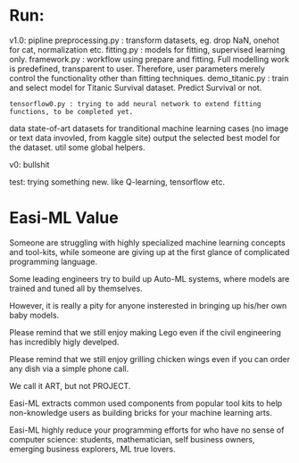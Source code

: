 # Run:
v1.0:
  pipline
    preprocessing.py : transform datasets, eg. drop NaN, onehot for cat, normalization etc. 
    fitting.py : models for fitting, supervised learning only. 
    framework.py : workflow using prepare and fitting. Full modelling work is predefined, transparent to user. Therefore, user parameters merely control the functionality other than fitting techniques.
    demo_titanic.py : train and select model for Titanic Survival dataset. Predict Survival or not. 
    
    tensorflow0.py : trying to add neural network to extend fitting functions, to be completed yet. 
  data
    state-of-art datasets for tranditional machine learning cases (no image or text data invovled, from kaggle site)
  output
    the selected best model for the dataset. 
  util 
    some global helpers. 

v0:
  bullshit

test:
  trying something new. like Q-learning, tensorflow etc. 


# Easi-ML Value
Someone are struggling with highly specialized machine learning concepts and tool-kits, while someone are giving up at the first glance of complicated programming language. 

Some leading engineers try to build up Auto-ML systems, where models are trained and tuned all by themselves. 

However, it is really a pity for anyone insterested in bringing up his/her own baby models. 

Please remind that we still enjoy making Lego even if the civil engineering has incredibly higly develped. 

Please remind that we still enjoy grilling chicken wings even if you can order any dish via a simple phone call. 

We call it ART, but not PROJECT. 

Easi-ML extracts common used components from popular tool kits to help non-knowledge users as building bricks for your machine learning arts.

Easi-ML highly reduce your programming efforts for who have no sense of computer science: students, mathematician, self business owners, emerging business explorers, ML true lovers. 

